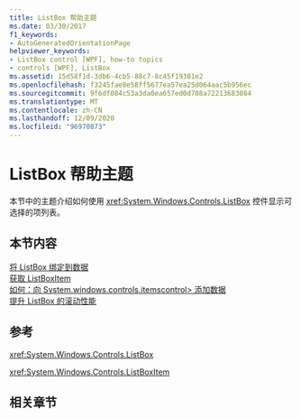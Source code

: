 ```yaml
---
title: ListBox 帮助主题
ms.date: 03/30/2017
f1_keywords:
- AutoGeneratedOrientationPage
helpviewer_keywords:
- ListBox control [WPF], how-to topics
- controls [WPF], ListBox
ms.assetid: 15d58f1d-3db6-4cb5-88c7-8c45f19301e2
ms.openlocfilehash: f3245fae8e58ff5677ea57ea25d064aac5b956ec
ms.sourcegitcommit: 9f6df084c53a3da0ea657ed0d708a72213683084
ms.translationtype: MT
ms.contentlocale: zh-CN
ms.lasthandoff: 12/09/2020
ms.locfileid: "96970873"
---
```

# <a name="listbox-how-to-topics"></a>ListBox 帮助主题

本节中的主题介绍如何使用 <xref:System.Windows.Controls.ListBox> 控件显示可选择的项列表。  
  
## <a name="in-this-section"></a>本节内容  

 [将 ListBox 绑定到数据](how-to-bind-a-listbox-to-data.md)  
 [获取 ListBoxItem](how-to-get-a-listboxitem.md)  
 [如何：向 System.windows.controls.itemscontrol> 添加数据](/previous-versions/dotnet/netframework-3.5/ms743602(v=vs.90))  
 [提升 ListBox 的滚动性能](how-to-improve-the-scrolling-performance-of-a-listbox.md)  
  
## <a name="reference"></a>参考  

 <xref:System.Windows.Controls.ListBox>  
  
 <xref:System.Windows.Controls.ListBoxItem>  
  
## <a name="related-sections"></a>相关章节
